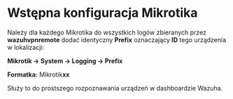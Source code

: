 # Wstępna konfiguracja Mikrotika

Należy dla każdego Mikrotika do wszystkich logów zbieranych przez **wazuhvpnremote** dodać identyczny **Prefix** oznaczający **ID** tego urządzenia w lokalizacji:

**Mikrotik -> System -> Logging -> Prefix**

**Formatka:** Mikrotik**xx**  


Służy to do prostszego rozpoznawania urządzeń w dashboardzie Wazuha. 

